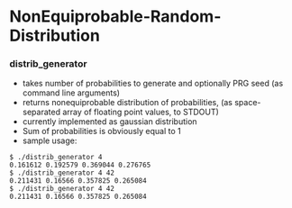 # NonEquiprobable-Random-Distribution

### distrib_generator
  * takes number of probabilities to generate and optionally PRG seed (as command line arguments)
  * returns nonequiprobable distribution of probabilities, (as space-separated array of floating point values, to STDOUT)
  * currently implemented as gaussian distribution
  * Sum of probabilities is obviously equal to 1
  * sample usage:
```
$ ./distrib_generator 4
0.161612 0.192579 0.369044 0.276765
$ ./distrib_generator 4 42
0.211431 0.16566 0.357825 0.265084
$ ./distrib_generator 4 42
0.211431 0.16566 0.357825 0.265084
```
